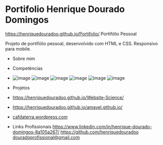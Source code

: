 # Portifolio Henrique Dourado Domingos
https://henriquedouradoo.github.io/Portifolio/
Portifólio Pessoal

Projeto de portifólio pessoal, desenvolvido com HTML e CSS.
Responsivo para mobile.

- Sobre mim
- Competências 
- ![image](https://user-images.githubusercontent.com/125815196/236654820-92dc3a04-5d28-435c-a79a-4b20277e1c92.png)
![image](https://user-images.githubusercontent.com/125815196/236654830-d47ac992-5304-47b3-948a-a56e7173a51e.png)
![image](https://user-images.githubusercontent.com/125815196/236654843-ffafdf05-f253-473d-b0ba-3eafa3682fa7.png)
![image](https://user-images.githubusercontent.com/125815196/236654856-242720a5-84b3-4961-a9be-68df24de6384.png)
![image](https://user-images.githubusercontent.com/125815196/236543401-e28a03e3-d072-45f8-971a-22df95eb104c.png)
![image](https://user-images.githubusercontent.com/125815196/236543590-be525dc8-7eb1-4da8-aeb4-2f3823dbdba4.png)



- Projetos 
- https://henriquedouradoo.github.io/Website-Science/
- https://henriquedouradoo.github.io/amavel.github.io/
- [cafdaterra.wordpress.com](https://cafdaterra.wordpress.com/)


- Links Profissionais
https://www.linkedin.com/in/henrique-dourado-domingos-8a105a267/
https://github.com/henriquedouradoo
douradoprofissional@gmail.com


